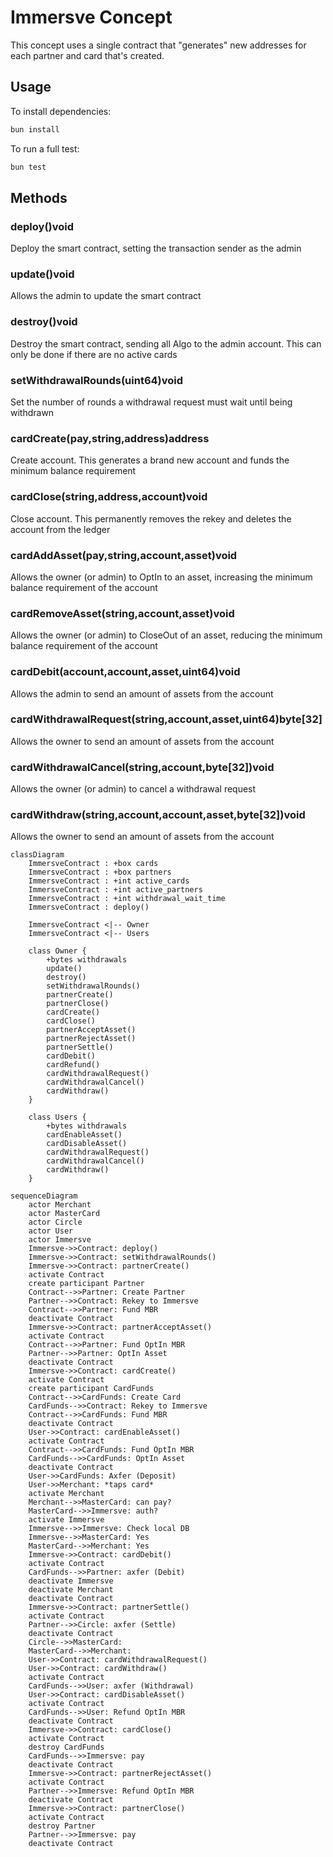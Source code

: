 # Immersve Concept

This concept uses a single contract that "generates" new addresses for each partner and card that's created.

## Usage

To install dependencies:

```bash
bun install
```

To run a full test:

```bash
bun test
```

## Methods

### deploy()void
 Deploy the smart contract, setting the transaction sender as the admin
### update()void
 Allows the admin to update the smart contract
### destroy()void
 Destroy the smart contract, sending all Algo to the admin account. This can only be done if there are no active cards
### setWithdrawalRounds(uint64)void
 Set the number of rounds a withdrawal request must wait until being withdrawn
### cardCreate(pay,string,address)address
 Create account. This generates a brand new account and funds the minimum balance requirement
### cardClose(string,address,account)void
 Close account. This permanently removes the rekey and deletes the account from the ledger
### cardAddAsset(pay,string,account,asset)void
 Allows the owner (or admin) to OptIn to an asset, increasing the minimum balance requirement of the account
### cardRemoveAsset(string,account,asset)void
 Allows the owner (or admin) to CloseOut of an asset, reducing the minimum balance requirement of the account
### cardDebit(account,account,asset,uint64)void
 Allows the admin to send an amount of assets from the account
### cardWithdrawalRequest(string,account,asset,uint64)byte[32]
 Allows the owner to send an amount of assets from the account
### cardWithdrawalCancel(string,account,byte[32])void
 Allows the owner (or admin) to cancel a withdrawal request
### cardWithdraw(string,account,account,asset,byte[32])void
 Allows the owner to send an amount of assets from the account

```mermaid
classDiagram
    ImmersveContract : +box cards
    ImmersveContract : +box partners
    ImmersveContract : +int active_cards
    ImmersveContract : +int active_partners
    ImmersveContract : +int withdrawal_wait_time
    ImmersveContract : deploy()

    ImmersveContract <|-- Owner
    ImmersveContract <|-- Users

    class Owner {
        +bytes withdrawals
        update()
        destroy()
        setWithdrawalRounds()
        partnerCreate()
        partnerClose()
        cardCreate()
        cardClose()
        partnerAcceptAsset()
        partnerRejectAsset()
        partnerSettle()
        cardDebit()
        cardRefund()
        cardWithdrawalRequest()
        cardWithdrawalCancel()
        cardWithdraw()
    }

    class Users {
        +bytes withdrawals
        cardEnableAsset()
        cardDisableAsset()
        cardWithdrawalRequest()
        cardWithdrawalCancel()
        cardWithdraw()
    }
```

```mermaid
sequenceDiagram
    actor Merchant
    actor MasterCard
    actor Circle
    actor User
    actor Immersve
    Immersve->>Contract: deploy()
    Immersve->>Contract: setWithdrawalRounds()
    Immersve->>Contract: partnerCreate()
    activate Contract
    create participant Partner
    Contract-->>Partner: Create Partner
    Partner-->>Contract: Rekey to Immersve
    Contract-->>Partner: Fund MBR
    deactivate Contract
    Immersve->>Contract: partnerAcceptAsset()
    activate Contract
    Contract-->>Partner: Fund OptIn MBR
    Partner-->>Partner: OptIn Asset
    deactivate Contract
    Immersve->>Contract: cardCreate()
    activate Contract
    create participant CardFunds
    Contract-->>CardFunds: Create Card
    CardFunds-->>Contract: Rekey to Immersve
    Contract-->>CardFunds: Fund MBR
    deactivate Contract
    User->>Contract: cardEnableAsset()
    activate Contract
    Contract-->>CardFunds: Fund OptIn MBR
    CardFunds-->>CardFunds: OptIn Asset
    deactivate Contract
    User->>CardFunds: Axfer (Deposit)
    User->>Merchant: *taps card*
    activate Merchant
    Merchant-->>MasterCard: can pay?
    MasterCard-->>Immersve: auth?
    activate Immersve
    Immersve-->>Immersve: Check local DB
    Immersve-->>MasterCard: Yes
    MasterCard-->>Merchant: Yes
    Immersve->>Contract: cardDebit()
    activate Contract
    CardFunds-->>Partner: axfer (Debit)
    deactivate Immersve
    deactivate Merchant
    deactivate Contract
    Immersve->>Contract: partnerSettle()
    activate Contract
    Partner-->>Circle: axfer (Settle)
    deactivate Contract
    Circle-->>MasterCard: 
    MasterCard-->>Merchant: 
    User->>Contract: cardWithdrawalRequest()
    User->>Contract: cardWithdraw()
    activate Contract
    CardFunds-->>User: axfer (Withdrawal)
    User->>Contract: cardDisableAsset()
    activate Contract
    CardFunds-->>User: Refund OptIn MBR
    deactivate Contract
    Immersve->>Contract: cardClose()
    activate Contract
    destroy CardFunds
    CardFunds-->>Immersve: pay
    deactivate Contract
    Immersve->>Contract: partnerRejectAsset()
    activate Contract
    Partner-->>Immersve: Refund OptIn MBR
    deactivate Contract
    Immersve->>Contract: partnerClose()
    activate Contract
    destroy Partner
    Partner-->>Immersve: pay
    deactivate Contract
```